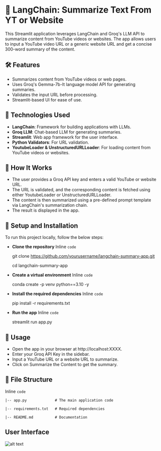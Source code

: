 # 🦜 LangChain: Summarize Text From YT or Website
This Streamlit application leverages LangChain and Groq's LLM API to summarize content from YouTube videos or websites. The app allows users to input a YouTube video URL or a generic website URL and get a concise 300-word summary of the content.

## 🛠 Features
+ Summarizes content from YouTube videos or web pages.
+ Uses Groq's Gemma-7b-It language model API for generating summaries.
+ Validates the input URL before processing.
+ Streamlit-based UI for ease of use.

## 🧰 Technologies Used
+ **LangChain**: Framework for building applications with LLMs.
+ **Groq LLM**: Chat-based LLM for generating summaries.
+ **Streamlit**: Web app framework for the user interface.
+ **Python Validators**: For URL validation.
+ **YoutubeLoader & UnstructuredURLLoader**: For loading content from YouTube videos or websites.

## 📑 How It Works
+ The user provides a Groq API key and enters a valid YouTube or website URL.
+ The URL is validated, and the corresponding content is fetched using either YoutubeLoader or UnstructuredURLLoader.
+ The content is then summarized using a pre-defined prompt template via LangChain's summarization chain.
+ The result is displayed in the app.

## 🔧 Setup and Installation
To run this project locally, follow the below steps:
+ **Clone the repository**
Inline `code`


    git clone https://github.com/yourusername/langchain-summary-app.git

    cd langchain-summary-app

+ **Create a virtual environment**
Inline `code`

    conda create -p venv python==3.10 -y 

+ **Install the required dependencies**
Inline `code`

    pip install -r requirements.txt 

+ **Run the app**
Inline `code`

    streamlit run app.py 

## 🚀 Usage
+ Open the app in your browser at http://localhost:XXXX.
+ Enter your Groq API Key in the sidebar.
+ Input a YouTube URL or a website URL to summarize.
+ Click on Summarize the Content to get the summary.

## 📂 File Structure
Inline `code`

    |-- app.py             # The main application code

    |-- requirements.txt   # Required dependencies

    |-- README.md          # Documentation

## User Interface

![alt text](https://github.com/[username]/[reponame]/blob/[branch]/user-interface-1?raw=true)


